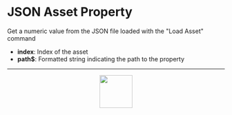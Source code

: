 # JSON Asset Property
Get a numeric value from the JSON file loaded with the "Load Asset" command
- **index**: Index of the asset
- **path&dollar;**: Formatted string indicating the path to the property
---
<p align="center"><img valign="middle" width="76px" src="https://drive.google.com/uc?export=view&id=1c2KO0LJpvMS9X9CAGV6dOfciR7OWhdKA" /></p>